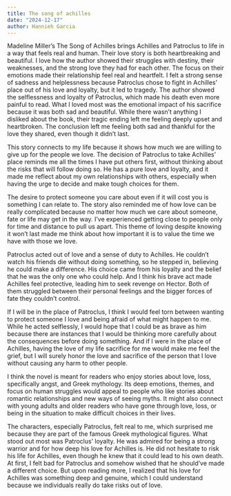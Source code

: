 ```yaml
---
title: The song of achilles
date: "2024-12-17"
author: Hannieh Garcia
---
```


Madeline Miller’s The Song of Achilles brings Achilles and Patroclus to life in a way that feels real and human. Their love story is both heartbreaking and beautiful. I love how the author showed their struggles with destiny, their weaknesses, and the strong love they had for each other. The focus on their emotions made their relationship feel real and heartfelt. I felt a strong sense of sadness and helplessness because Patroclus chose to fight in Achilles’ place out of his love and loyalty, but it led to tragedy. The author showed the selflessness and loyalty of Patroclus, which made his death even more painful to read. What I loved most was the emotional impact of his sacrifice because it was both sad and beautiful. While there wasn’t anything I disliked about the book, their tragic ending left me feeling deeply upset and heartbroken. The conclusion left me feeling both sad and thankful for the love they shared, even though it didn’t last.

This story connects to my life because it shows how much we are willing to give up for the people we love. The decision of Patroclus to take Achilles’ place reminds me all the times I have put others first, without thinking about the risks that will follow doing so. He has a pure love and loyalty, and it made me reflect about my own relationships with others, especially when having the urge to decide and make tough choices for them.

The desire to protect someone you care about even if it will cost you is something I can relate to. The story also reminded me of how love can be really complicated because no matter how much we care about someone, fate or life may get in the way. I’ve experienced getting close to people only for time and distance to pull us apart. This theme of loving despite knowing it won’t last made me think about how important it is to value the time we have with those we love.

Patroclus acted out of love and a sense of duty to Achilles. He couldn’t watch his friends die without doing something, so he stepped in, believing he could make a difference. His choice came from his loyalty and the belief that he was the only one who could help. And I think his brave act made Achilles feel protective, leading him to seek revenge on Hector. Both of them struggled between their personal feelings and the bigger forces of fate they couldn’t control.

If I will be in the place of Patroclus, I think I would feel torn between wanting to protect someone I love and being afraid of what might happen to me. While he acted selflessly, I would hope that I could be as brave as him because there are instances that I would be thinking more carefully about the consequences before doing something. And if I were in the place of Achilles, having the love of my life sacrifice for me would make me feel the grief, but I will surely honor the love and sacrifice of the person that I love without causing any harm to other people.

I think the novel is meant for readers who enjoy stories about love, loss, specifically angst, and Greek mythology. Its deep emotions, themes, and focus on human struggles would appeal to people who like stories about romantic relationships and new ways of seeing myths. It might also connect with young adults and older readers who have gone through love, loss, or being in the situation to make difficult choices in their lives.

The characters, especially Patroclus, felt real to me, which surprised me because they are part of the famous Greek mythological figures. What stood out most was Patroclus’ loyalty. He was admired for being a strong warrior and for how deep his love for Achilles is. He did not hesitate to risk his life for Achilles, even though he knew that it could lead to his own death. At first, I felt bad for Patroclus and somehow wished that he should’ve made a different choice. But upon reading more, I realized that his love for Achilles was something deep and genuine, which I could understand because we individuals really do take risks out of love.
